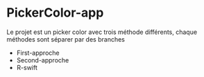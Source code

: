 # PickerColor-app

Le projet est un picker color avec trois méthode différents, chaque méthodes sont séparer par des branches

  - First-approche
  - Second-approche
  - R-swift
